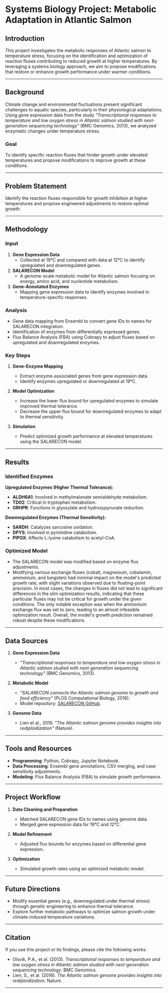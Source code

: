 # Systems Biology Project: Metabolic Adaptation in Atlantic Salmon

## Introduction
This project investigates the metabolic responses of Atlantic salmon to temperature stress, focusing on the identification and optimization of reaction fluxes contributing to reduced growth at higher temperatures. By leveraging a systems biology approach, we aim to propose modifications that restore or enhance growth performance under warmer conditions.

---

## Background
Climate change and environmental fluctuations present significant challenges to aquatic species, particularly in their physiological adaptations. Using gene expression data from the study _"Transcriptional responses to temperature and low oxygen stress in Atlantic salmon studied with next-generation sequencing technology"_ (BMC Genomics, 2013), we analyzed enzymatic changes under temperature stress.

### Goal
To identify specific reaction fluxes that hinder growth under elevated temperatures and propose modifications to improve growth at these conditions.

---

## Problem Statement
Identify the reaction fluxes responsible for growth inhibition at higher temperatures and propose engineered adjustments to restore optimal growth.

---

## Methodology

### Input
1. **Gene Expression Data**
   - Collected at 19°C and compared with data at 12°C to identify upregulated and downregulated genes.
2. **SALARECON Model**
   - A genome-scale metabolic model for Atlantic salmon focusing on energy, amino acid, and nucleotide metabolism.
3. **Gene-Annotated Enzymes**
   - Mapping gene expression data to identify enzymes involved in temperature-specific responses.

### Analysis
- Gene data mapping from Ensembl to convert gene IDs to names for SALARECON integration.
- Identification of enzymes from differentially expressed genes.
- Flux Balance Analysis (FBA) using Cobrapy to adjust fluxes based on upregulated and downregulated enzymes.

### Key Steps
1. **Gene-Enzyme Mapping**
   - Extract enzyme-associated genes from gene expression data.
   - Identify enzymes upregulated or downregulated at 19°C.

2. **Model Optimization**
   - Increase the lower flux bound for upregulated enzymes to simulate improved thermal tolerance.
   - Decrease the upper flux bound for downregulated enzymes to adapt to thermal sensitivity.

3. **Simulation**
   - Predict optimized growth performance at elevated temperatures using the SALARECON model.

---

## Results

### Identified Enzymes
**Upregulated Enzymes (Higher Thermal Tolerance):**
- **ALDH6A1**: Involved in methylmalonate semialdehyde metabolism.
- **TD02**: Critical in tryptophan metabolism.
- **GRHPR**: Functions in glyoxylate and hydroxypyruvate reduction.

**Downregulated Enzymes (Thermal Sensitivity):**
- **SARDH**: Catalyzes sarcosine oxidation.
- **DPYS**: Involved in pyrimidine catabolism.
- **PIPOX**: Affects L-lysine catabolism to acetyl-CoA.

### Optimized Model
- The SALARECON model was modified based on enzyme flux adjustments.
- Modifying various exchange fluxes (cobalt, magnesium, cobalamin, ammonium, and tungsten) had minimal impact on the model's predicted growth rate, with slight variations observed due to floating-point precision. In most cases, the changes in fluxes did not lead to significant differences in the slim optimization results, indicating that these particular fluxes may not be critical for growth under the given conditions. The only notable exception was when the ammonium exchange flux was set to zero, leading to an almost infeasible optimization result. Overall, the model's growth prediction remained robust despite these modifications.

---

## Data Sources
1. **Gene Expression Data**
   - _"Transcriptional responses to temperature and low oxygen stress in Atlantic salmon studied with next-generation sequencing technology"_ (BMC Genomics, 2013).

2. **Metabolic Model**
   - _"SALARECON connects the Atlantic salmon genome to growth and feed efficiency"_ (PLOS Computational Biology, 2016).
   - Model repository: [SALARECON GitHub](https://github.com/ThieleLab/ImprovAFish).

3. **Genome Data**
   - Lien et al., 2016. _"The Atlantic salmon genome provides insights into rediploidization"_ (Nature).

---

## Tools and Resources
- **Programming**: Python, Cobrapy, Jupyter Notebook.
- **Data Processing**: Ensembl gene annotations, CSV merging, and case sensitivity adjustments.
- **Modeling**: Flux Balance Analysis (FBA) to simulate growth performance.

---

## Project Workflow

1. **Data Cleaning and Preparation**
   - Matched SALARECON gene IDs to names using genome data.
   - Merged gene expression data for 19°C and 12°C.

2. **Model Refinement**
   - Adjusted flux bounds for enzymes based on differential gene expression.

3. **Optimization**
   - Simulated growth rates using an optimized metabolic model.

---

## Future Directions
- Modify essential genes (e.g., downregulated under thermal stress) through genetic engineering to enhance thermal tolerance.
- Explore further metabolic pathways to optimize salmon growth under climate-induced temperature variations.

---

## Citation
If you use this project or its findings, please cite the following works:
- Olsvik, P.A., et al. (2013). _Transcriptional responses to temperature and low oxygen stress in Atlantic salmon studied with next-generation sequencing technology_. BMC Genomics.
- Lien, S., et al. (2016). _The Atlantic salmon genome provides insights into rediploidization_. Nature.

---
